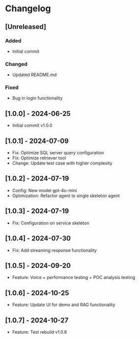 # Changelog

## [Unreleased]

### Added
- Initial commit

### Changed
- Updated README.md

### Fixed
- Bug in login functionality

## [1.0.0] - 2024-06-25
- Initial commit v1.0.0

## [1.0.1] - 2024-07-09
- Fix: Optimize SQL server query configuration
- Fix: Optimize retriever tool
- Change: Update test case with higher complexity

## [1.0.2] - 2024-07-19
- Config: New model gpt-4o-mini
- Optimization: Refactor agent to single skeleton agent

## [1.0.3] - 2024-07-19
- Fix: Configuration on service skeleton

## [1.0.4] - 2024-07-30
- Fix: Add streaming response functionality

## [1.0.5] - 2024-09-20
- Feature: Voice + performance testing + POC analysis testing 

## [1.0.6] - 2024-10-25
- Feature: Update UI for demo and RAG functionality

## [1.0.7] - 2024-10-27
- Feature: Test rebuild v1.0.6

